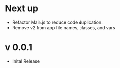 # Next up

- Refactor Main.js to reduce code duplication.
- Remove v2 from app file names, classes, and vars

# v 0.0.1

- Inital Release